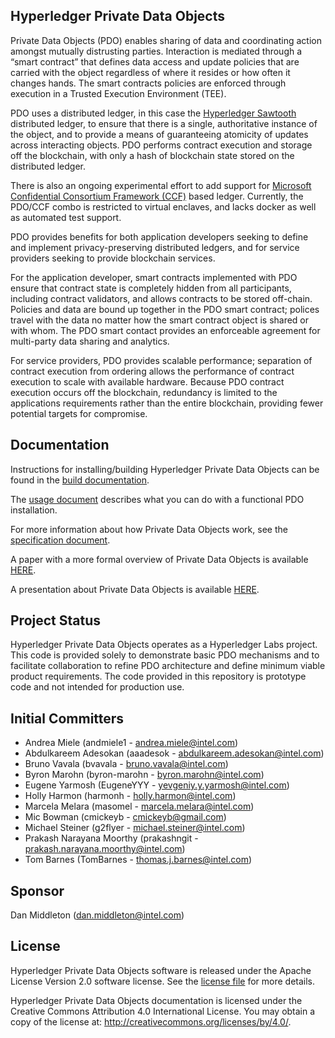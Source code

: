 <!---
Licensed under Creative Commons Attribution 4.0 International License
https://creativecommons.org/licenses/by/4.0/
--->
Hyperledger Private Data Objects
-------------

Private Data Objects (PDO) enables sharing of data and coordinating action
amongst mutually distrusting parties. Interaction is mediated through a “smart
contract” that defines data access and update policies that are carried with
the object regardless of where it resides or how often it changes hands. The
smart contracts policies are enforced through execution in a Trusted Execution
Environment (TEE).

PDO uses a distributed ledger, in this case the
[Hyperledger Sawtooth](https://sawtooth.hyperledger.org/)
distributed ledger, to ensure that there is a single, authoritative
instance of the object, and to provide a means of guaranteeing atomicity of
updates across interacting objects. PDO performs contract execution and storage off the blockchain, with only a hash of
blockchain state stored on the distributed ledger.

There is also an ongoing experimental effort to add support for
[Microsoft Confidential Consortium Framework (CCF)](https://microsoft.github.io/CCF/) based ledger.
Currently, the PDO/CCF combo is restricted to virtual enclaves, and lacks docker as well as
automated test support.

PDO provides benefits for both application developers seeking to define and
implement privacy-preserving distributed ledgers, and for service providers
seeking to provide blockchain services.

For the application developer, smart contracts implemented with PDO ensure that
contract state is completely hidden from all participants, including contract
validators, and allows contracts to be stored off-chain. Policies and data are
bound up together in the PDO smart contract; polices travel with the data no
matter how the smart contract object is shared or with whom. The PDO smart
contact provides an enforceable agreement for multi-party data sharing and
analytics.

For service providers, PDO provides scalable performance; separation of
contract execution from ordering allows the performance of contract execution
to scale with available hardware. Because PDO contract execution occurs off
the blockchain, redundancy is limited to the applications requirements rather
than the entire blockchain, providing fewer potential targets for compromise.

Documentation
-------------

Instructions for installing/building Hyperledger Private Data Objects can be
found in the [build documentation](docs/install.md).

The [usage document](docs/usage.md) describes what you can do with a functional PDO
installation.

For more information about how Private Data Objects work, see the
[specification document](docs/specification.md).

A paper with a more formal overview of Private Data Objects is available
[HERE](https://arxiv.org/abs/1807.05686).

A presentation about Private Data Objects is available
[HERE](https://docs.google.com/presentation/d/16V0kK9M_z86WwI-PfdltY5plXnkOdFuK84sWFaExH_k).

Project Status
-------------

Hyperledger Private Data Objects operates as a Hyperledger Labs project. This
code is provided solely to demonstrate basic PDO mechanisms and to facilitate
collaboration to refine PDO architecture and define minimum viable product
requirements. The code provided in this repository is prototype code and not
intended for production use.

Initial Committers
-------------

* Andrea Miele (andmiele1 - andrea.miele@intel.com)
* Abdulkareem Adesokan (aaadesok - abdulkareem.adesokan@intel.com)
* Bruno Vavala (bvavala - bruno.vavala@intel.com)
* Byron Marohn (byron-marohn - byron.marohn@intel.com)
* Eugene Yarmosh (EugeneYYY - yevgeniy.y.yarmosh@intel.com)
* Holly Harmon (harmonh - holly.harmon@intel.com)
* Marcela Melara (masomel - marcela.melara@intel.com)
* Mic Bowman (cmickeyb - cmickeyb@gmail.com)
* Michael Steiner (g2flyer - michael.steiner@intel.com)
* Prakash Narayana Moorthy (prakashngit - prakash.narayana.moorthy@intel.com)
* Tom Barnes (TomBarnes - thomas.j.barnes@intel.com)

Sponsor
-------------

Dan Middleton (dan.middleton@intel.com)

License
-------------

Hyperledger Private Data Objects software is released under the Apache License
Version 2.0 software license. See the [license file](LICENSE) for more details.

Hyperledger Private Data Objects documentation is licensed under the Creative
Commons Attribution 4.0 International License. You may obtain a copy of the
license at: http://creativecommons.org/licenses/by/4.0/.
